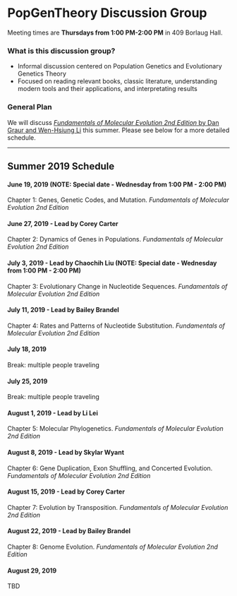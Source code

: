 # PopGenTheory Discussion Group

Meeting times are **Thursdays from 1:00 PM-2:00 PM** in 409 Borlaug Hall.

### What is this discussion group?
- Informal discussion centered on Population Genetics and Evolutionary Genetics Theory
- Focused on reading relevant books, classic literature, understanding modern tools and their applications, and interpretating results

### General Plan

We will discuss [*Fundamentals of Molecular Evolution 2nd Edition* by Dan Graur and Wen-Hsiung Li](https://www.amazon.com/Fundamentals-Molecular-Evolution-Dan-Graur/dp/0878932666) this summer. Please see below for a more detailed schedule.

---

## Summer 2019 Schedule

#### June 19, 2019 (NOTE: Special date - Wednesday from 1:00 PM - 2:00 PM)
Chapter 1: Genes, Genetic Codes, and Mutation.
*Fundamentals of Molecular Evolution 2nd Edition*

#### June 27, 2019 - Lead by Corey Carter
Chapter 2: Dynamics of Genes in Populations.
*Fundamentals of Molecular Evolution 2nd Edition*

#### July 3, 2019 - Lead by Chaochih Liu (NOTE: Special date - Wednesday from 1:00 PM - 2:00 PM)
Chapter 3: Evolutionary Change in Nucleotide Sequences.
*Fundamentals of Molecular Evolution 2nd Edition*

#### July 11, 2019 - Lead by Bailey Brandel
Chapter 4: Rates and Patterns of Nucleotide Substitution.
*Fundamentals of Molecular Evolution 2nd Edition*

#### July 18, 2019
Break: multiple people traveling

#### July 25, 2019
Break: multiple people traveling

#### August 1, 2019 - Lead by Li Lei
Chapter 5: Molecular Phylogenetics.
*Fundamentals of Molecular Evolution 2nd Edition*

#### August 8, 2019 - Lead by Skylar Wyant
Chapter 6: Gene Duplication, Exon Shuffling, and Concerted Evolution.
*Fundamentals of Molecular Evolution 2nd Edition*

#### August 15, 2019 - Lead by Corey Carter
Chapter 7: Evolution by Transposition.
*Fundamentals of Molecular Evolution 2nd Edition*

#### August 22, 2019 - Lead by Bailey Brandel
Chapter 8: Genome Evolution.
*Fundamentals of Molecular Evolution 2nd Edition*

#### August 29, 2019
TBD
